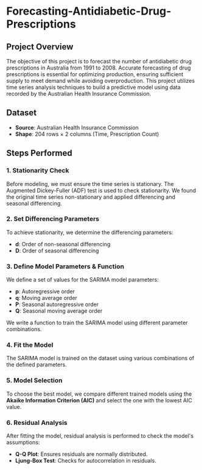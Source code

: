 # Forecasting-Antidiabetic-Drug-Prescriptions

## Project Overview
The objective of this project is to forecast the number of antidiabetic drug prescriptions in Australia from 1991 to 2008. Accurate forecasting of drug prescriptions is essential for optimizing production, ensuring sufficient supply to meet demand while avoiding overproduction. This project utilizes time series analysis techniques to build a predictive model using data recorded by the Australian Health Insurance Commission.

## Dataset
- **Source**: Australian Health Insurance Commission
- **Shape**: 204 rows × 2 columns (Time, Prescription Count)

## Steps Performed

### 1. Stationarity Check
Before modeling, we must ensure the time series is stationary. The Augmented Dickey-Fuller (ADF) test is used to check stationarity. We found the original time series non-stationary and applied differencing and seasonal differencing.

### 2. Set Differencing Parameters
To achieve stationarity, we determine the differencing parameters:
- **d**: Order of non-seasonal differencing
- **D**: Order of seasonal differencing

### 3. Define Model Parameters & Function
We define a set of values for the SARIMA model parameters:
- **p**: Autoregressive order
- **q**: Moving average order
- **P**: Seasonal autoregressive order
- **Q**: Seasonal moving average order

We write a function to train the SARIMA model using different parameter combinations.

### 4. Fit the Model
The SARIMA model is trained on the dataset using various combinations of the defined parameters.

### 5. Model Selection
To choose the best model, we compare different trained models using the **Akaike Information Criterion (AIC)** and select the one with the lowest AIC value.

### 6. Residual Analysis
After fitting the model, residual analysis is performed to check the model's assumptions:
- **Q-Q Plot**: Ensures residuals are normally distributed.
- **Ljung-Box Test**: Checks for autocorrelation in residuals.


